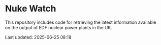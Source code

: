 # Nuke Watch

This repository includes code for retrieving the latest information available on the output of EDF nuclear power plants in the UK.

Last updated: 2025-06-25 08:18